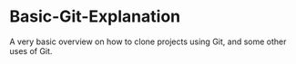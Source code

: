 # Basic-Git-Explanation
A very basic overview on how to clone projects using Git, and some other uses of Git.
